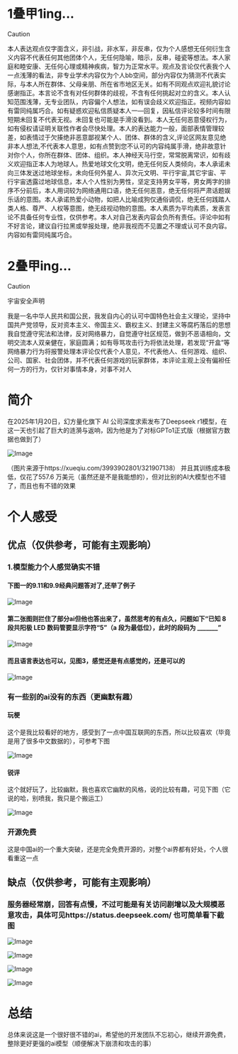 # 1叠甲1ing...
> [!CAUTION]
> 本人表达观点仅字面含义，非引战，非水军，非反串，仅为个人感想无任何衍生含义内容不代表任何其他团体个人，无任何隐喻，暗示，反串，碰瓷等想法。本人家庭和睦安康、无任何心理或精神疾病，智力为正常水平。观点及言论仅代表我个人一点浅薄的看法，非专业学术内容仅为个人bb空间，部分内容仅为猜测不代表实际，与本人所在群体、父母亲朋、所在省市地区无关。如有不同观点欢迎礼貌讨论感谢指正。本言论不含有对任何群体的歧视，不含有任何挑起对立的含义。本人认知范围浅薄，无专业团队，内容偏个人想法，如有误会歧义欢迎指正。视频内容如有雷同纯属巧合。如有疑惑欢迎私信质疑本人一—回复，因私信评论较多时间有限短期未回复不代表无视。未回复也可能是手滑没看到。本人无任何恶意侵权行为，如有侵权请证明关联性作者会尽快处理。本人的表达能力一般，面部表情管理较差，如表情过于欠揍绝非恶意鄙视某个人、团体、群体的含义,评论区网友意见绝非本人想法,不代表本人意思，如有点赞到您不认可的内容纯属手滑，绝非故意针对你个人，你所在群体、团体、组织。本人神经天马行空，常常脱离常识，如有歧义欢迎指正本人为地球人。热爱地球文化文明，绝无任何反人类倾向，本人承诺未向三体发送过地球坐标，未向任何外星人、异次元文明、平行宇宙,其它宇宙、平行宇宙透露过地球信息，本人个人性别为男性，坚定支持男女平等，男女两字的排序不分前后，本人用词较为网络通用口语，绝无任何恶意，绝无任何将严肃话题娱乐话的意图。本人承诺热爱小动物，如把人比喻成狗仅通俗调侃，绝无任何践踏人类人格、尊严、人权等意图，绝无歧视动物的意图。本人素质为平均素质，发表言论不具备任何专业性，仅供参考。本人对自己发表内容会负所有责任。评论中如有不好言论，建议自行拉黑或举报处理，绝非我视而不见置之不理或认可不良内容。内容如有雷同纯属巧合。

# 2叠甲ing...
> [!CAUTION]
> 宇宙安全声明

我是一名中华人民共和国公民，我发自内心的认可中国特色社会主义理论，坚持中国共产党领导，反对资本主义、帝国主义、霸权主义、封建主义等腐朽落后的思想我自觉遵守宪法和法律，反对网络暴力，自觉遵守社区规范，做到不恶语相向，文明交流本人双亲健在，家庭圆满；如有辱骂攻击行为将依法处理，若发现“开盒”等网络暴力行为将报警处理本评论仅代表个人意见，不代表他人、任何游戏、组织、公司、国家、社会团体，并不代表任何游戏的玩家群体，本评论主观上没有偏袒任何一方的行为，仅针对事情本身，对事不对人

# 简介
在2025年1月20日，幻方量化旗下 AI 公司深度求索发布了Deepseek r1模型，在这一天也引起了巨大的涟漪与返响，因为他是为了对标GPTo1正式版（根据官方数据也做到了）

![Image](https://github.com/user-attachments/assets/b4e05d7c-96df-4240-96ca-e6ba2447e8c6)

（图片来源于https://xueqiu.com/3993902801/321907138）  并且其训练成本极低，仅花了557.6 万美元（虽然还是不是我能想的），但对比别的AI大模型也不错了，而且也有不错的效果
# 个人感受
## 优点（仅供参考，可能有主观影响）
### 1.模型能力个人感觉确实不错
#### 下图一的9.11和9.9经典问题答对了,还举了例子
![Image](https://github.com/user-attachments/assets/a37e8b38-f800-4504-95d6-6c5b257b086f)
#### 第二张图则拦住了部分ai但他也答出来了，虽然思考的有点久，问题如下“已知 8 段共阳极 LED 数码管要显示字符“5”（a 段为最低位），此时的段码为 _______”
![Image](https://github.com/user-attachments/assets/09eeb3fa-ee45-41e3-9dc5-bd5eac261bf5)
#### 而且语言表达也可以，见图3，感觉还是有点感觉的，还是可以的
![Image](https://github.com/user-attachments/assets/e29e5ec1-703c-4554-b337-e652122f8c98)
### 有一些别的ai没有的东西（更幽默有趣）
#### 玩梗
这个是我比较看好的地方，感受到了一点中国互联网的东西，所以比较喜欢（毕竟是用了很多中文数据的），可参考下图

![Image](https://github.com/user-attachments/assets/11d2a01d-269a-419a-8e4f-bbfa421688ce)
#### 锐评
这个就好玩了，比较幽默，我也喜欢它幽默的风格，说的比较有趣，可见下图（它说的哈，别喷我，我只是个搬运工）

![Image](https://github.com/user-attachments/assets/221c0941-e93b-45ad-8c6f-f86b7e18ea47)
### 开源免费
这是中国ai的一个重大突破，还是完全免费开源的，对整个ai界都有好处，个人很看重这一点
## 缺点（仅供参考，可能有主观影响）
### 服务器经常崩，回答有点慢，不过可能是有关访问剧增以及大规模恶意攻击，具体可见https://status.deepseek.com/  也可简单看下截图

![Image](https://github.com/user-attachments/assets/1fcde7e2-79bb-48d7-bc13-9160d0c7df70)

![Image](https://github.com/user-attachments/assets/b5568e40-4bf9-4ff1-8614-05bf26c29dc3)

![Image](https://github.com/user-attachments/assets/61acf0d5-1053-40a3-9d28-5570af21726c)

![Image](https://github.com/user-attachments/assets/667d3ad8-32b9-435c-b50e-2c57381c4728)

# 总结
总体来说这是一个很好很不错的ai，希望他的开发团队不忘初心，继续开源免费，整除更好更强的ai模型（顺便解决下崩溃和攻击的事）